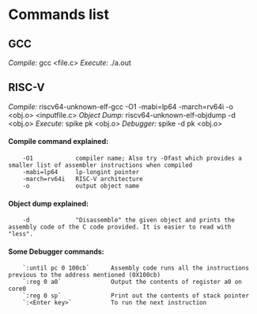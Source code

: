 # Commands list

## GCC
  *Compile:*   gcc <file.c>
  *Execute:*   ./a.out
  
## RISC-V
  *Compile:*       riscv64-unknown-elf-gcc -O1 -mabi=lp64 -march=rv64i -o <obj.o> <inputfile.c>
  *Object Dump:*   riscv64-unknown-elf-objdump -d <obj.o>
  *Execute:*       spike pk <obj.o>
  *Debugger:*      spike -d pk <obj.o>
  
  #### Compile command explained:
        -O1            compiler name; Also try -Ofast which provides a smaller list of assembler instructions when compiled
        -mabi=lp64     lp-longint pointer
        -march=rv64i   RISC-V architecture
        -o             output object name
  #### Object dump explained:
        -d             "Disassemble" the given object and prints the assembly code of the C code provided. It is easier to read with "less".
  
  #### Some Debugger commands:
        `:until pc 0 100cb`      Assembly code runs all the instructions previous to the address mentioned (0X100cb)
        `:reg 0 a0`              Output the contents of register a0 on core0
        `:reg 0 sp`              Print out the contents of stack pointer
        `:<Enter key>`           To run the next instruction
